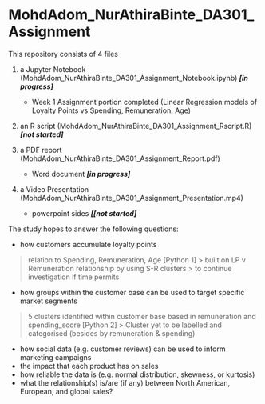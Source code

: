 # MohdAdom_NurAthiraBinte_DA301_Assignment

This repository consists of 4 files
1. a Jupyter Notebook (MohdAdom_NurAthiraBinte_DA301_Assignment_Notebook.ipynb) _**[in progress]**_
    - Week 1 Assignment portion completed (Linear Regression models of Loyalty Points vs Spending, Remuneration, Age)
2. an R script (MohdAdom_NurAthiraBinte_DA301_Assignment_Rscript.R) _**[not started]**_

3. a PDF report (MohdAdom_NurAthiraBinte_DA301_Assignment_Report.pdf) 
   - Word document _**[in progress]**_

4. a Video Presentation (MohdAdom_NurAthiraBinte_DA301_Assignment_Presentation.mp4)
   - powerpoint sides _**[[not started]**_
   
The study hopes to answer the following questions:

- how customers accumulate loyalty points
> relation to Spending, Remuneration, Age [Python 1]
    > built on LP v Remuneration relationship by using S-R clusters 
    > to continue investigation if time permits
- how groups within the customer base can be used to target specific market segments
> 5 clusters identified within customer base based in remuneration and spending_score [Python 2]
    > Cluster yet to be labelled and categorised (besides by remuneration & spending) 
- how social data (e.g. customer reviews) can be used to inform marketing campaigns
- the impact that each product has on sales
- how reliable the data is (e.g. normal distribution, skewness, or kurtosis)
- what the relationship(s) is/are (if any) between North American, European, and global sales? 
